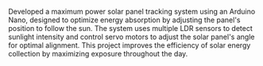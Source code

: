 Developed a maximum power solar panel tracking system using an Arduino Nano, designed to optimize energy absorption by adjusting the panel's position to follow the sun. The system uses multiple LDR sensors to detect sunlight intensity and control servo motors to adjust the solar panel's angle for optimal alignment. This project improves the efficiency of solar energy collection by maximizing exposure throughout the day.
